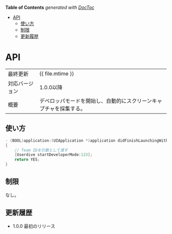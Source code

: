 <!-- START doctoc generated TOC please keep comment here to allow auto update -->
<!-- DON'T EDIT THIS SECTION, INSTEAD RE-RUN doctoc TO UPDATE -->
**Table of Contents**  *generated with [DocToc](https://github.com/thlorenz/doctoc)*

- [API](#api)
  - [使い方](#%E4%BD%BF%E3%81%84%E6%96%B9)
  - [制限](#%E5%88%B6%E9%99%90)
  - [更新履歴](#%E6%9B%B4%E6%96%B0%E5%B1%A5%E6%AD%B4)

<!-- END doctoc generated TOC please keep comment here to allow auto update -->

# API

|                |                                                                    |
|:---------------|:-------------------------------------------------------------------|
| 最終更新       | {{ file.mtime }}                                                   |
| 対応バージョン | 1.0.0以降                                                          |
| 概要           | デベロッパモードを開始し、自動的にスクリーンキャプチャを採集する。 |

## 使い方

```objective-c
- (BOOL)application:(UIApplication *)application didFinishLaunchingWithOptions:(NSDictionary *)launchOptions
{
    // Team IDを引数として渡す
    [Userdive startDeveloperMode:123];
    return YES;
}
```

## 制限

なし。

## 更新履歴

- 1.0.0 最初のリリース
